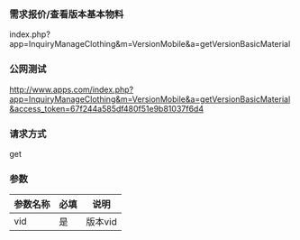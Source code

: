 ### **需求报价/查看版本基本物料**
index.php?app=InquiryManageClothing&m=VersionMobile&a=getVersionBasicMaterial

### **公网测试**
http://www.apps.com/index.php?app=InquiryManageClothing&m=VersionMobile&a=getVersionBasicMaterial&access_token=67f244a585df480f51e9b81037f6d4

### **请求方式**
get


### **参数**
| 参数名称  |必填|     说明      |
|------|-----|------|
| vid| 是 |   版本vid|

